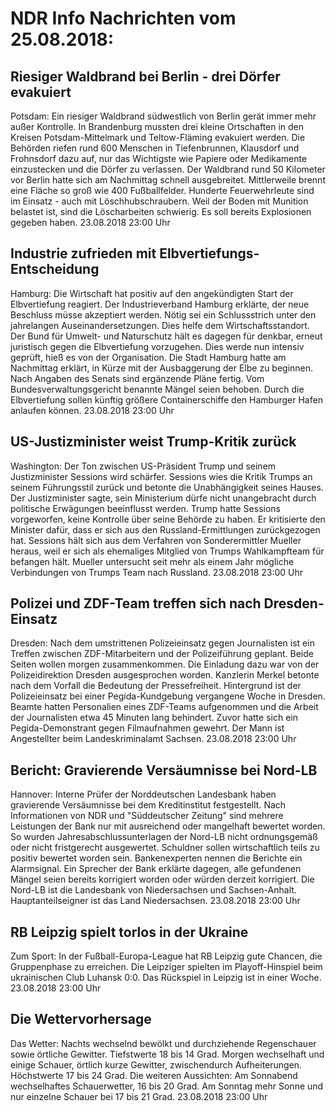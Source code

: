 # NDR Info Nachrichten vom 25.08.2018:


## Riesiger Waldbrand bei Berlin - drei Dörfer evakuiert
Potsdam: Ein riesiger Waldbrand südwestlich von Berlin gerät immer mehr außer Kontrolle. In Brandenburg mussten drei kleine Ortschaften in den Kreisen Potsdam-Mittelmark und Teltow-Fläming evakuiert werden. Die Behörden riefen rund 600 Menschen in Tiefenbrunnen, Klausdorf und Frohnsdorf dazu auf, nur das Wichtigste wie Papiere oder Medikamente einzustecken und die Dörfer zu verlassen. Der Waldbrand rund 50 Kilometer vor Berlin hatte sich am Nachmittag schnell ausgebreitet. Mittlerweile brennt eine Fläche so groß wie 400 Fußballfelder. Hunderte Feuerwehrleute sind im Einsatz - auch mit Löschhubschraubern. Weil der Boden mit Munition belastet ist, sind die Löscharbeiten schwierig. Es soll bereits Explosionen gegeben haben. 23.08.2018 23:00 Uhr 

## Industrie zufrieden mit Elbvertiefungs-Entscheidung
Hamburg:	Die Wirtschaft hat positiv auf den angekündigten Start der Elbvertiefung reagiert. Der Industrieverband Hamburg erklärte, der neue Beschluss müsse akzeptiert werden. Nötig sei ein Schlussstrich unter den jahrelangen Auseinandersetzungen. Dies helfe dem Wirtschaftsstandort. Der Bund für Umwelt- und Naturschutz hält es dagegen für denkbar, erneut juristisch gegen die Elbvertiefung vorzugehen. Dies werde nun intensiv geprüft, hieß es von der Organisation. Die Stadt Hamburg hatte am Nachmittag erklärt, in Kürze mit der Ausbaggerung der Elbe zu beginnen. Nach Angaben des Senats sind ergänzende Pläne fertig. Vom Bundesverwaltungsgericht benannte Mängel seien behoben. Durch die Elbvertiefung sollen künftig größere Containerschiffe den Hamburger Hafen anlaufen können. 23.08.2018 23:00 Uhr 

## US-Justizminister weist Trump-Kritik zurück
Washington:	Der Ton zwischen US-Präsident Trump und seinem Justizminister Sessions wird schärfer. Sessions wies die Kritik Trumps an seinem Führungsstil zurück und betonte die Unabhängigkeit seines Hauses. Der Justizminister sagte, sein Ministerium dürfe nicht unangebracht durch politische Erwägungen beeinflusst werden. Trump hatte Sessions vorgeworfen, keine Kontrolle über seine Behörde zu haben. Er kritisierte den Minister dafür, dass er sich aus den Russland-Ermittlungen zurückgezogen hat. Sessions hält sich aus dem Verfahren von Sonderermittler Mueller heraus, weil er sich als ehemaliges Mitglied von Trumps Wahlkampfteam für befangen hält. Mueller untersucht seit mehr als einem Jahr mögliche Verbindungen von Trumps Team nach Russland. 23.08.2018 23:00 Uhr 

## Polizei und ZDF-Team treffen sich nach Dresden-Einsatz
Dresden:	Nach dem umstrittenen Polizeieinsatz gegen Journalisten ist ein Treffen zwischen ZDF-Mitarbeitern und der Polizeiführung geplant. Beide Seiten wollen morgen zusammenkommen. Die Einladung dazu war von der Polizeidirektion Dresden ausgesprochen worden. Kanzlerin Merkel betonte nach dem Vorfall die Bedeutung der Pressefreiheit. Hintergrund ist der Polizeieinsatz bei einer Pegida-Kundgebung vergangene Woche in Dresden. Beamte hatten Personalien eines ZDF-Teams aufgenommen und die Arbeit der Journalisten etwa 45 Minuten lang behindert. Zuvor hatte sich ein Pegida-Demonstrant gegen Filmaufnahmen gewehrt. Der Mann ist Angestellter beim Landeskriminalamt Sachsen. 23.08.2018 23:00 Uhr 

## Bericht: Gravierende Versäumnisse bei Nord-LB
Hannover:	Interne Prüfer der Norddeutschen Landesbank haben gravierende Versäumnisse bei dem Kreditinstitut festgestellt. Nach Informationen von NDR und "Süddeutscher Zeitung" sind mehrere Leistungen der Bank nur mit ausreichend oder mangelhaft bewertet worden. So wurden Jahresabschlussunterlagen der Nord-LB nicht ordnungsgemäß oder nicht fristgerecht ausgewertet. Schuldner sollen wirtschaftlich teils zu positiv bewertet worden sein. Bankenexperten nennen die Berichte ein Alarmsignal. Ein Sprecher der Bank erklärte dagegen, alle gefundenen Mängel seien bereits korrigiert worden oder würden derzeit korrigiert. Die Nord-LB ist die Landesbank von Niedersachsen und Sachsen-Anhalt. Hauptanteilseigner ist das Land Niedersachsen. 23.08.2018 23:00 Uhr 

## RB Leipzig spielt torlos in der Ukraine
Zum Sport: In der Fußball-Europa-League hat RB Leipzig gute Chancen, die Gruppenphase zu erreichen. Die Leipziger spielten im Playoff-Hinspiel beim ukrainischen Club Luhansk 0:0. Das Rückspiel in Leipzig ist in einer Woche. 23.08.2018 23:00 Uhr 

## Die Wettervorhersage
Das Wetter:
Nachts wechselnd bewölkt und durchziehende Regenschauer sowie örtliche Gewitter. Tiefstwerte 18 bis 14 Grad. Morgen wechselhaft und einige Schauer, örtlich kurze Gewitter, zwischendurch Aufheiterungen. Höchstwerte 17 bis 24 Grad. Die weiteren Aussichten: Am Sonnabend wechselhaftes Schauerwetter, 16 bis 20 Grad. Am Sonntag mehr Sonne und nur einzelne Schauer bei 17 bis 21 Grad. 23.08.2018 23:00 Uhr 
